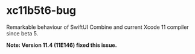 # xc11b5t6-bug
Remarkable behaviour of SwiftUI Combine and current Xcode 11 compiler since beta 5.

**Note: Version 11.4 (11E146) fixed this issue.**
